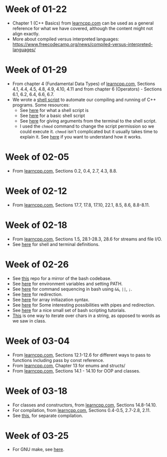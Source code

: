 # Week of 01-22
- Chapter 1 (C++ Basics) from [learncpp.com](https://www.learncpp.com/) can be used as a general reference for what we have covered, although the content might not align exactly.
- More about compiled versus interpreted languages: https://www.freecodecamp.org/news/compiled-versus-interpreted-languages/


# Week of 01-29
- From chapter 4 (Fundamental Data Types) of [learncpp.com](https://www.learncpp.com/), Sections 4.1, 4.4, 4.5, 4.8, 4.9, 4.10, 4.11 
and from chapter 6 (Operators) - Sections 6.1, 6.2, 6.4, 6.6, 6.7.
- We wrote a [shell script](./01-31/compandrun.sh) to automate our compiling and running of C++ programs. Some resources:
    + See [here](https://www.techtarget.com/searchdatacenter/definition/shell-script) for what a shell script is
    + See [here](https://www.shellscript.sh/first.html#home) for a basic shell script
    + See [here](https://www.digitalocean.com/community/tutorials/read-command-line-arguments-in-shell-scripts) for giving arguments from the terminal to the shell script.
    + I used the `chmod` command to change the script permission so we could execute it. `chmod` isn't complicated but it usually takes time to explain it. See [here](https://opensource.com/article/19/8/linux-chmod-command) if you want to understand how it works.

# Week of 02-05
- From [learncpp.com](https://www.learncpp.com/), Sections 0.2, 0.4, 2.7, 4.3, 8.8.

# Week of 02-12
- From [learncpp.com](https://www.learncpp.com/), Sections 17.7, 17.8, 17.10, 22.1, 8.5, 8.6, 8.8-8.11.

# Week of 02-18
- From [learncpp.com](https://www.learncpp.com/), Sections 1.5, 28.1-28.3, 28.6 for streams and file I/O.
- See [here](https://linuxcommand.org/lc3_lts0010.php) for shell and terminal definitions.

# Week of 02-26
- See [this](https://github.com/bminor/bash) repo for a mirror of the bash codebase.
- See [here](https://opensource.com/article/19/8/what-are-environment-variables) for environment variables and setting PATH.
- See [here](https://frnn.medium.com/understanding-and-in-linux-bash-navigating-command-sequences-like-a-pro-fe5e72489da1) for command sequencing in bash using `&&`, `||`, `;`.
- See [here](https://www.howtogeek.com/435903/what-are-stdin-stdout-and-stderr-on-linux/) for redirection.
- See [here](https://en.cppreference.com/w/c/language/array_initialization) for array initiazation syntax.
- See [here](https://www.linkedin.com/pulse/mastering-pipes-linux-comprehensive-guide-examples-muhammad-shafique/) for Some interesting possibilities with pipes and redirection.
- See [here](https://ryanstutorials.net/bash-scripting-tutorial/) for a nice small set of bash scripting tutorials.
- [This](https://www.tutorialkart.com/bash-shell-scripting/bash-iterate-over-characters-in-string/#gsc.tab=0) is one way to iterate over chars in a string, as opposed to words as we saw in class.

# Week of 03-04
- From [learncpp.com](https://www.learncpp.com/), Sections 12.1-12.6 for different ways to pass to functions including pass by const reference.
- From [learncpp.com](https://www.learncpp.com/), Chapter 13 for enums and structs/
- From [learncpp.com](https://www.learncpp.com/), Sections 14.1 - 14.10 for OOP and classes.

# Week of 03-18
- For classes and constructors, from [learncpp.com](https://www.learncpp.com/), Sections 14.8-14.10.
- For compilation, from [learncpp.com](https://www.learncpp.com/), Sections 0.4-0.5, 2.7-2.8, 2.11.
- See [this](https://www2.cs.sfu.ca/CourseCentral/125/tjd/separate_compile_RGB_color.html), for separate compilation.

# Week of 03-25
- For GNU make, see [here](https://earthly.dev/blog/g++-makefile/).